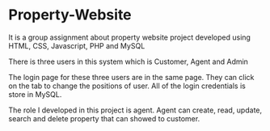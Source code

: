 # Property-Website
It is a group assignment about property website project developed using HTML, CSS, Javascript, PHP and MySQL

There is three users in this system which is Customer, Agent and Admin

The login page for these three users are in the same page. They can click on the tab to change the positions of user.
All of the login credentials is store in MySQL.

The role I developed in this project is agent. Agent can create, read, update, search and delete property that can showed to customer.
